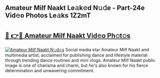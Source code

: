 ## Amateur Milf Naakt Le𝚊k𝚎d N𝚞𝚍e - Part-24e Vid𝚎o Photos Le𝚊ks 1Z2mT

# <h2><a href="http://fb1y5u5.evod.top/?m=Amateur+Milf+Naakt">🔗 👉🔴 Amateur Milf Naakt Vid𝚎o Ph𝚘t𝚘s</a></h2>

[![Amateur Milf Naakt N𝚞d𝚎s](https://i.imgur.com/8V9OHl7.gif)](http://fb1y5u5.evod.top/?m=Amateur+Milf+Naakt)
Social media star Amateur Milf Naakt and multimedia artist, acclaimed for publishing dance and lifestyle material through trending dance routines and mini vlogs. Amateur Milf Naakt public image is one of charisma and charm, but he's also known for his fierce determination and unwavering commitment. 
